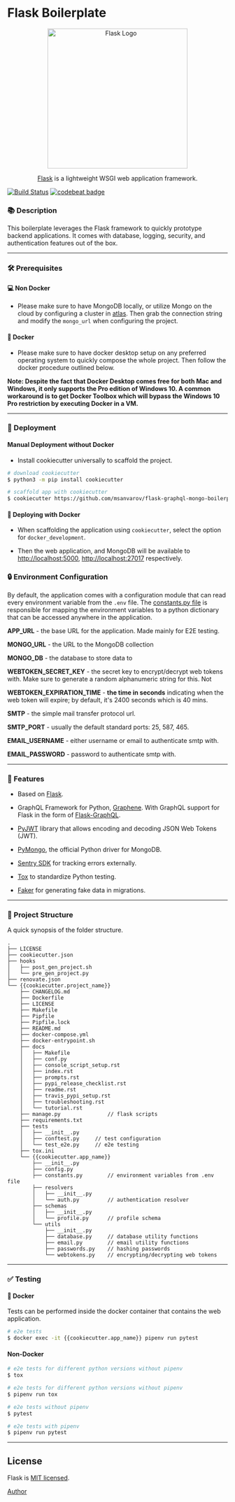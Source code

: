 # Flask Boilerplate

<p align="center">
  <a href="https://palletsprojects.com/p/flask/" target="blank"><img src="https://cdn.hashnode.com/res/hashnode/image/upload/v1518503935975/S1_-_WePM.png" width="320" alt="Flask Logo" /></a>
</p>

<p align="center"><a href="https://palletsprojects.com/p/flask/">Flask</a> is a lightweight WSGI web application framework.</p>

[![Build Status](https://travis-ci.org/msanvarov/flask-graphql-mongo-boilerplate.svg?branch=master)](https://travis-ci.org/msanvarov/flask-graphql-mongo-boilerplate)
[![codebeat badge](https://codebeat.co/badges/f8a6a8af-4118-4bfb-b329-e76c1fe4a5a0)](https://codebeat.co/projects/github-com-msanvarov-flask-graphql-mongo-boilerplate-master)

### 📚 Description

This boilerplate leverages the Flask framework to quickly prototype backend applications. It comes with database, logging, security, and authentication features out of the box.

---

### 🛠️ Prerequisites

#### 💻 Non Docker

- Please make sure to have MongoDB locally, or utilize Mongo on the cloud by configuring a cluster in [atlas](https://www.mongodb.com/cloud/atlas). Then grab the connection string and modify the `mongo_url` when configuring the project.

#### 🐳 Docker

- Please make sure to have docker desktop setup on any preferred operating system to quickly compose the whole project. Then follow the docker procedure outlined below.

**Note: Despite the fact that Docker Desktop comes free for both Mac and Windows, it only supports the Pro edition of Windows 10. A common workaround is to get Docker Toolbox which will bypass the Windows 10 Pro restriction by executing Docker in a VM.**

---

### 🚀 Deployment

#### Manual Deployment without Docker

- Install cookiecutter universally to scaffold the project.

```bash
# download cookiecutter
$ python3 -m pip install cookiecutter

# scaffold app with cookiecutter
$ cookiecutter https://github.com/msanvarov/flask-graphql-mongo-boilerplate
```

#### 🐳 Deploying with Docker

- When scaffolding the application using `cookiecutter`, select the option for `docker_development`.

- Then the web application, and MongoDB will be available to [http://localhost:5000](http://localhost:5000/), [http://localhost:27017](http://localhost:27017/) respectively.

### 🔒 Environment Configuration

By default, the application comes with a configuration module that can read every environment variable from the `.env` file. The [constants.py file](https://github.com/msanvarov/flask-graphql-mongo-boilerplate/blob/cookiecutter/%7B%7Bcookiecutter.project_name%7D%7D/%7B%7Bcookiecutter.app_name%7D%7D/constants.py) is responsible for mapping the environment variables to a python dictionary that can be accessed anywhere in the application.

**APP_URL** - the base URL for the application. Made mainly for E2E testing.

**MONGO_URL** - the URL to the MongoDB collection

**MONGO_DB** - the database to store data to

**WEBTOKEN_SECRET_KEY** - the secret key to encrypt/decrypt web tokens with. Make sure to generate a random alphanumeric string for this. Not

**WEBTOKEN_EXPIRATION_TIME** - **the time in seconds** indicating when the web token will expire; by default, it's 2400 seconds which is 40 mins.

**SMTP** - the simple mail transfer protocol url.

**SMTP_PORT** - usually the default standard ports: 25, 587, 465.

**EMAIL_USERNAME** - either username or email to authenticate smtp with.

**EMAIL_PASSWORD** - password to authenticate smtp with.

---

### 🍬 Features

- Based on [Flask](https://github.com/pallets/flask).

- GraphQL Framework for Python, [Graphene](https://github.com/graphql-python/graphene). With GraphQL support for Flask in the form of [Flask-GraphQL](https://github.com/graphql-python/flask-graphql).

- [PyJWT](https://github.com/jpadilla/pyjwt) library that allows encoding and decoding JSON Web Tokens (JWT).

- [PyMongo](https://github.com/mongodb/mongo-python-driver), the official Python driver for MongoDB.

- [Sentry SDK](http://sentry.io/) for tracking errors externally.
 
- [Tox](https://tox.readthedocs.io/en/latest/) to standardize Python testing.
 
- [Faker](https://github.com/joke2k/faker) for generating fake data in migrations.

---

### 🌱 Project Structure

A quick synopsis of the folder structure.

```text
.
├── LICENSE
├── cookiecutter.json
├── hooks
│   ├── post_gen_project.sh
│   └── pre_gen_project.py
├── renovate.json
└── {{cookiecutter.project_name}}
    ├── CHANGELOG.md
    ├── Dockerfile
    ├── LICENSE
    ├── Makefile
    ├── Pipfile
    ├── Pipfile.lock
    ├── README.md
    ├── docker-compose.yml
    ├── docker-entrypoint.sh
    ├── docs
    │   ├── Makefile
    │   ├── conf.py
    │   ├── console_script_setup.rst
    │   ├── index.rst
    │   ├── prompts.rst
    │   ├── pypi_release_checklist.rst
    │   ├── readme.rst
    │   ├── travis_pypi_setup.rst
    │   ├── troubleshooting.rst
    │   └── tutorial.rst
    ├── manage.py               // flask scripts
    ├── requirements.txt
    ├── tests
    │   ├── __init__.py
    │   ├── conftest.py     // test configuration
    │   └── test_e2e.py     // e2e testing
    ├── tox.ini
    └── {{cookiecutter.app_name}}
        ├── __init__.py
        ├── config.py
        ├── constants.py        // environment variables from .env file
        ├── resolvers
        │   ├── __init__.py
        │   └── auth.py         // authentication resolver
        ├── schemas
        │   ├── __init__.py
        │   └── profile.py      // profile schema
        └── utils
            ├── __init__.py
            ├── database.py     // database utility functions
            ├── email.py        // email utility functions
            ├── passwords.py    // hashing passwords
            └── webtokens.py    // encrypting/decrypting web tokens
```

___

### ✅ Testing

#### 🐳 Docker

Tests can be performed inside the docker container that contains the web application.

```bash
# e2e tests
$ docker exec -it {{cookiecutter.app_name}} pipenv run pytest
```

#### Non-Docker

```bash
# e2e tests for different python versions without pipenv
$ tox 

# e2e tests for different python versions without pipenv
$ pipenv run tox

# e2e tests without pipenv
$ pytest

# e2e tests with pipenv
$ pipenv run pytest
```

---

## License

Flask is [MIT licensed](LICENSE).

[Author](https://msanvarov.github.io/personal-portfolio/)
